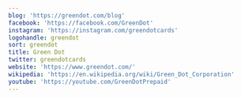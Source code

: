 ```yaml
---
blog: 'https://greendot.com/blog'
facebook: 'https://facebook.com/GreenDot'
instagram: 'https://instagram.com/greendotcards'
logohandle: greendot
sort: greendot
title: Green Dot
twitter: greendotcards
website: 'https://www.greendot.com/'
wikipedia: 'https://en.wikipedia.org/wiki/Green_Dot_Corporation'
youtube: 'https://youtube.com/GreenDotPrepaid'
---
```

